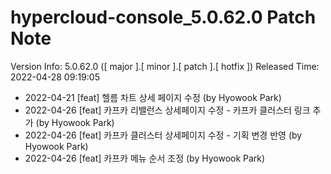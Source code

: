 # hypercloud-console_5.0.62.0 Patch Note

Version Info: 5.0.62.0 ([ major ].[ minor ].[ patch ].[ hotfix ])
Released Time: 2022-04-28 09:19:05

- 2022-04-21 [feat] 헬름 차트 상세 페이지 수정 (by Hyowook Park) 
- 2022-04-26 [feat] 카프카 리밸런스 상세페이지 수정 - 카프카 클러스터 링크 추가 (by Hyowook Park) 
- 2022-04-26 [feat] 카프카 클러스터 상세페이지 수정 - 기획 변경 반영 (by Hyowook Park) 
- 2022-04-26 [feat] 카프카 메뉴 순서 조정 (by Hyowook Park) 
